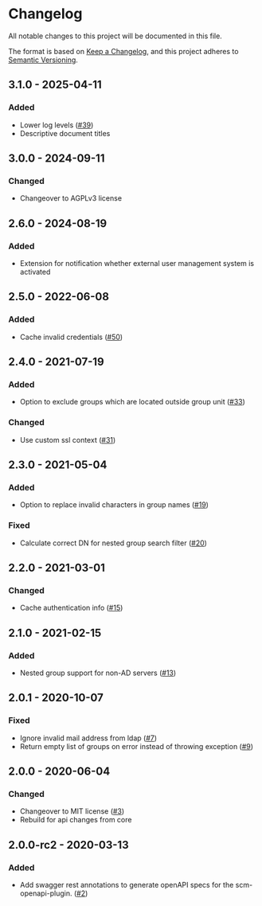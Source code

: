 # Changelog
All notable changes to this project will be documented in this file.

The format is based on [Keep a Changelog](https://keepachangelog.com/en/1.0.0/),
and this project adheres to [Semantic Versioning](https://semver.org/spec/v2.0.0.html).

## 3.1.0 - 2025-04-11
### Added
- Lower log levels ([#39](https://github.com/scm-manager/scm-ldap-plugin/pull/39))
- Descriptive document titles

## 3.0.0 - 2024-09-11
### Changed
- Changeover to AGPLv3 license

## 2.6.0 - 2024-08-19
### Added
- Extension for notification whether external user management system is activated

## 2.5.0 - 2022-06-08
### Added
- Cache invalid credentials ([#50](https://github.com/scm-manager/scm-ldap-plugin/pull/50))

## 2.4.0 - 2021-07-19
### Added
- Option to exclude groups which are located outside group unit ([#33](https://github.com/scm-manager/scm-ldap-plugin/pull/33))

### Changed
- Use custom ssl context ([#31](https://github.com/scm-manager/scm-ldap-plugin/pull/31))

## 2.3.0 - 2021-05-04
### Added
- Option to replace invalid characters in group names ([#19](https://github.com/scm-manager/scm-ldap-plugin/pull/19))

### Fixed
- Calculate correct DN for nested group search filter ([#20](https://github.com/scm-manager/scm-ldap-plugin/pull/20))

## 2.2.0 - 2021-03-01
### Changed
- Cache authentication info ([#15](https://github.com/scm-manager/scm-ldap-plugin/pull/15))

## 2.1.0 - 2021-02-15
### Added
- Nested group support for non-AD servers ([#13](https://github.com/scm-manager/scm-ldap-plugin/pull/13))

## 2.0.1 - 2020-10-07
### Fixed
- Ignore invalid mail address from ldap ([#7](https://github.com/scm-manager/scm-ldap-plugin/pull/7))
- Return empty list of groups on error instead of throwing exception ([#9](https://github.com/scm-manager/scm-ldap-plugin/pull/9))

## 2.0.0 - 2020-06-04
### Changed
- Changeover to MIT license ([#3](https://github.com/scm-manager/scm-ldap-plugin/pull/3))
- Rebuild for api changes from core

## 2.0.0-rc2 - 2020-03-13
### Added
- Add swagger rest annotations to generate openAPI specs for the scm-openapi-plugin. ([#2](https://github.com/scm-manager/scm-ldap-plugin/pull/2))

